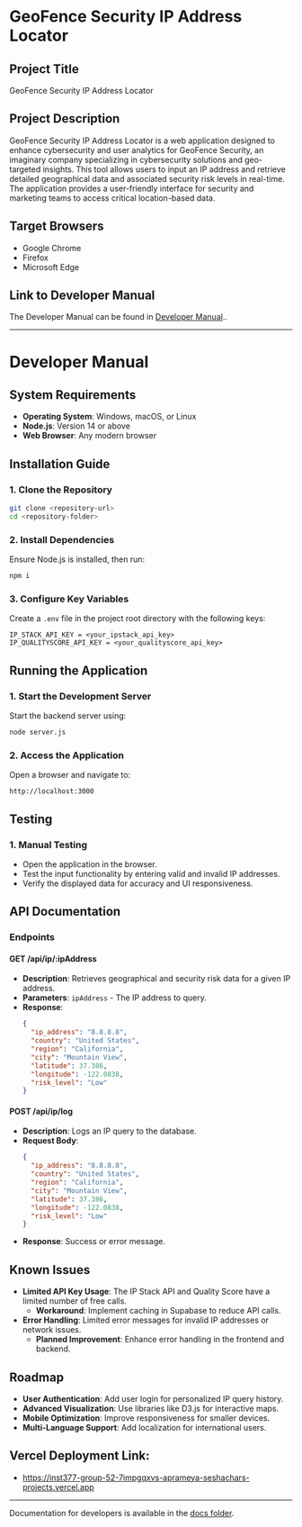# GeoFence Security IP Address Locator

## Project Title
GeoFence Security IP Address Locator

## Project Description
GeoFence Security IP Address Locator is a web application designed to enhance cybersecurity and user analytics for GeoFence Security, an imaginary company specializing in cybersecurity solutions and geo-targeted insights. This tool allows users to input an IP address and retrieve detailed geographical data and associated security risk levels in real-time. The application provides a user-friendly interface for security and marketing teams to access critical location-based data.

## Target Browsers
- Google Chrome
- Firefox
- Microsoft Edge

## Link to Developer Manual
The Developer Manual can be found in [Developer Manual](#developer-manual)..

---

# Developer Manual

## System Requirements
- **Operating System**: Windows, macOS, or Linux
- **Node.js**: Version 14 or above
- **Web Browser**: Any modern browser

## Installation Guide

### 1. Clone the Repository
```bash
git clone <repository-url>
cd <repository-folder>
```

### 2. Install Dependencies
Ensure Node.js is installed, then run:
```bash
npm i
```

### 3. Configure Key Variables
Create a `.env` file in the project root directory with the following keys:
```env
IP_STACK_API_KEY = <your_ipstack_api_key>
IP_QUALITYSCORE_API_KEY = <your_qualityscore_api_key>

```

## Running the Application

### 1. Start the Development Server
Start the backend server using:
```bash
node server.js
```

### 2. Access the Application
Open a browser and navigate to:
```
http://localhost:3000
```

## Testing

### 1. Manual Testing
- Open the application in the browser.
- Test the input functionality by entering valid and invalid IP addresses.
- Verify the displayed data for accuracy and UI responsiveness.

## API Documentation

### Endpoints

#### GET /api/ip/:ipAddress
- **Description**: Retrieves geographical and security risk data for a given IP address.
- **Parameters**: `ipAddress` - The IP address to query.
- **Response**:
  ```json
  {
    "ip_address": "8.8.8.8",
    "country": "United States",
    "region": "California",
    "city": "Mountain View",
    "latitude": 37.386,
    "longitude": -122.0838,
    "risk_level": "Low"
  }
  ```

#### POST /api/ip/log
- **Description**: Logs an IP query to the database.
- **Request Body**:
  ```json
  {
    "ip_address": "8.8.8.8",
    "country": "United States",
    "region": "California",
    "city": "Mountain View",
    "latitude": 37.386,
    "longitude": -122.0838,
    "risk_level": "Low"
  }
  ```
- **Response**: Success or error message.

## Known Issues
- **Limited API Key Usage**: The IP Stack API and Quality Score have a limited number of free calls.
  - **Workaround**: Implement caching in Supabase to reduce API calls.
- **Error Handling**: Limited error messages for invalid IP addresses or network issues.
  - **Planned Improvement**: Enhance error handling in the frontend and backend.

## Roadmap
- **User Authentication**: Add user login for personalized IP query history.
- **Advanced Visualization**: Use libraries like D3.js for interactive maps.
- **Mobile Optimization**: Improve responsiveness for smaller devices.
- **Multi-Language Support**: Add localization for international users.

## Vercel Deployment Link:
- https://inst377-group-52-7impgqxvs-aprameya-seshachars-projects.vercel.app
---

Documentation for developers is available in the [docs folder](./docs).
